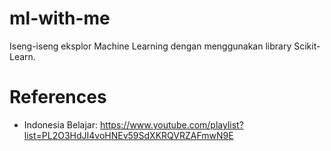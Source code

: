 # ml-with-me

Iseng-iseng eksplor Machine Learning dengan menggunakan library Scikit-Learn.

# References

- Indonesia Belajar: https://www.youtube.com/playlist?list=PL2O3HdJI4voHNEv59SdXKRQVRZAFmwN9E
